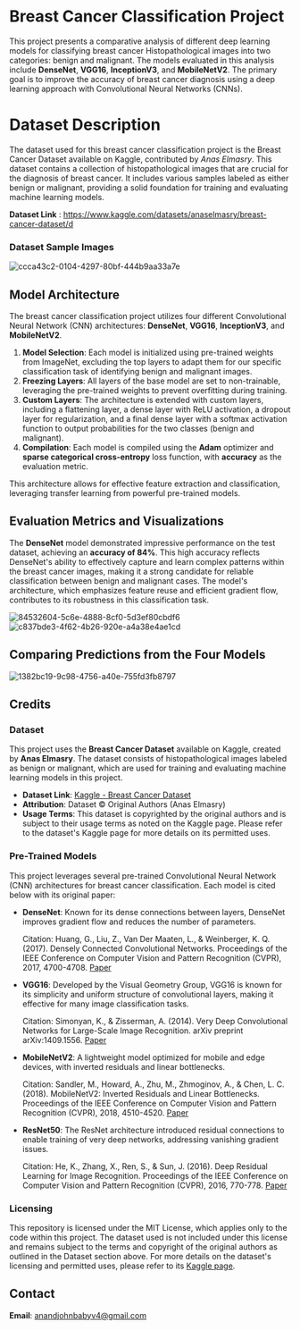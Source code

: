 # Breast Cancer Classification Project
This project presents a comparative analysis of different deep learning models for classifying breast cancer Histopathological images into two categories: benign and malignant. The models evaluated in this analysis include **DenseNet**, **VGG16**, **InceptionV3**, and **MobileNetV2**. The primary goal is to improve the accuracy of breast cancer diagnosis using a deep learning approach with Convolutional Neural Networks (CNNs).

# Dataset Description
The dataset used for this breast cancer classification project is the Breast Cancer Dataset available on Kaggle, contributed by *Anas Elmasry*. This dataset contains a collection of histopathological images that are crucial for the diagnosis of breast cancer. It includes various samples labeled as either benign or malignant, providing a solid foundation for training and evaluating machine learning models.

**Dataset Link** :  https://www.kaggle.com/datasets/anaselmasry/breast-cancer-dataset/d
### Dataset Sample Images
![ccca43c2-0104-4297-80bf-444b9aa33a7e](https://github.com/user-attachments/assets/4f48df59-07ec-41fd-b99f-933e4a7cab25)



## Model Architecture

The breast cancer classification project utilizes four different Convolutional Neural Network (CNN) architectures: **DenseNet**, **VGG16**, **InceptionV3**, and **MobileNetV2**. 

1. **Model Selection**: Each model is initialized using pre-trained weights from ImageNet, excluding the top layers to adapt them for our specific classification task of identifying benign and malignant images.
2. **Freezing Layers**: All layers of the base model are set to non-trainable, leveraging the pre-trained weights to prevent overfitting during training.
3. **Custom Layers**: The architecture is extended with custom layers, including a flattening layer, a dense layer with ReLU activation, a dropout layer for regularization, and a final dense layer with a softmax activation function to output probabilities for the two classes (benign and malignant).
4. **Compilation**: Each model is compiled using the **Adam** optimizer and **sparse categorical cross-entropy** loss function, with **accuracy** as the evaluation metric.

This architecture allows for effective feature extraction and classification, leveraging transfer learning from powerful pre-trained models.

## Evaluation Metrics and Visualizations
The **DenseNet** model demonstrated impressive performance on the test dataset, achieving an **accuracy of 84%**. This high accuracy reflects DenseNet's ability to effectively capture and learn complex patterns within the breast cancer images, making it a strong candidate for reliable classification between benign and malignant cases. The model's architecture, which emphasizes feature reuse and efficient gradient flow, contributes to its robustness in this classification task.


 ![84532604-5c6e-4888-8cf0-5d3ef80cbdf6](https://github.com/user-attachments/assets/acfd2d6f-19ba-435b-ac86-6d6c0b3939b7)
![c837bde3-4f62-4b26-920e-a4a38e4ae1cd](https://github.com/user-attachments/assets/c3897931-8244-4ffa-ba1d-792c19972320)

## Comparing Predictions from the Four Models

![1382bc19-9c98-4756-a40e-755fd3fb8797](https://github.com/user-attachments/assets/730a2558-e1c5-4274-a8f0-99a77f84ed67)

## Credits

### Dataset

This project uses the **Breast Cancer Dataset** available on Kaggle, created by **Anas Elmasry**. The dataset consists of histopathological images labeled as benign or malignant, which are used for training and evaluating machine learning models in this project.

- **Dataset Link**: [Kaggle - Breast Cancer Dataset](https://www.kaggle.com/datasets/anaselmasry/breast-cancer-dataset/d)
- **Attribution**: Dataset © Original Authors (Anas Elmasry)
- **Usage Terms**: This dataset is copyrighted by the original authors and is subject to their usage terms as noted on the Kaggle page. Please refer to the dataset's Kaggle page for more details on its permitted uses.

### Pre-Trained Models

This project leverages several pre-trained Convolutional Neural Network (CNN) architectures for breast cancer classification. Each model is cited below with its original paper:

- **DenseNet**: Known for its dense connections between layers, DenseNet improves gradient flow and reduces the number of parameters.

  Citation: Huang, G., Liu, Z., Van Der Maaten, L., & Weinberger, K. Q. (2017). Densely Connected Convolutional Networks. Proceedings of the IEEE Conference on Computer Vision and Pattern Recognition (CVPR), 2017, 4700-4708. [Paper](https://arxiv.org/abs/1608.06993)

- **VGG16**: Developed by the Visual Geometry Group, VGG16 is known for its simplicity and uniform structure of convolutional layers, making it effective for many image classification tasks.

  Citation: Simonyan, K., & Zisserman, A. (2014). Very Deep Convolutional Networks for Large-Scale Image Recognition. arXiv preprint arXiv:1409.1556. [Paper](https://arxiv.org/abs/1409.1556)

- **MobileNetV2**: A lightweight model optimized for mobile and edge devices, with inverted residuals and linear bottlenecks.

  Citation: Sandler, M., Howard, A., Zhu, M., Zhmoginov, A., & Chen, L. C. (2018). MobileNetV2: Inverted Residuals and Linear Bottlenecks. Proceedings of the IEEE Conference on Computer Vision and Pattern Recognition (CVPR), 2018, 4510-4520. [Paper](https://arxiv.org/abs/1801.04381)

- **ResNet50**: The ResNet architecture introduced residual connections to enable training of very deep networks, addressing vanishing gradient issues.

  Citation: He, K., Zhang, X., Ren, S., & Sun, J. (2016). Deep Residual Learning for Image Recognition. Proceedings of the IEEE Conference on Computer Vision and Pattern Recognition (CVPR), 2016, 770-778. [Paper](https://arxiv.org/abs/1512.03385)

### Licensing

This repository is licensed under the MIT License, which applies only to the code within this project. The dataset used is not included under this license and remains subject to the terms and copyright of the original authors as outlined in the Dataset section above. For more details on the dataset's licensing and permitted uses, please refer to its [Kaggle page](https://www.kaggle.com/datasets/anaselmasry/breast-cancer-dataset/d).


## Contact

**Email**: anandjohnbabyv4@gmail.com
